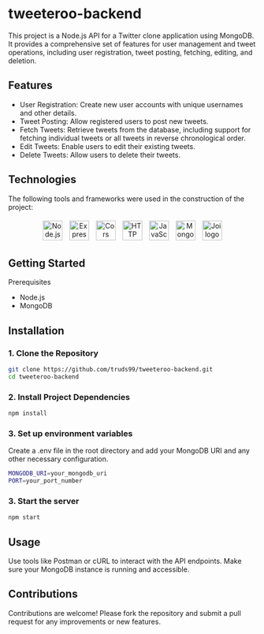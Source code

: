 # tweeteroo-backend

This project is a Node.js API for a Twitter clone application using MongoDB. It provides a comprehensive set of features for user management and tweet operations, including user registration, tweet posting, fetching, editing, and deletion.

## Features

- User Registration: Create new user accounts with unique usernames and other details.
- Tweet Posting: Allow registered users to post new tweets.
- Fetch Tweets: Retrieve tweets from the database, including support for fetching individual tweets or all tweets in reverse chronological order.
- Edit Tweets: Enable users to edit their existing tweets.
- Delete Tweets: Allow users to delete their tweets.

## Technologies
The following tools and frameworks were used in the construction of the project:<br>
<p>
    
<p align="center">
    <img style='margin: 5px;' src="https://img.shields.io/badge/Node.js-43853D?style=for-the-badge&logo=node.js&logoColor=white" height="40" alt="Node.js logo" />
    <img style='margin: 5px;' src="https://img.shields.io/badge/Express-000000?style=for-the-badge&logo=express&logoColor=white" height="40" alt="Express logo" />
    <img style='margin: 5px;' src="https://img.shields.io/badge/Cors-FF6F91?style=for-the-badge&logo=cors&logoColor=white" height="40" alt="Cors logo" />
    <img style='margin: 5px;' src="https://img.shields.io/badge/HTTP_Status-5D5D5D?style=for-the-badge&logo=http-status&logoColor=white" height="40" alt="HTTP Status logo" />
    <img style='margin: 5px;' src="https://img.shields.io/badge/JavaScript-F7DF1E?style=for-the-badge&logo=javascript&logoColor=black" height="40" alt="JavaScript logo" />
    <img style='margin: 5px;' src="https://img.shields.io/badge/MongoDB-47A248?style=for-the-badge&logo=mongodb&logoColor=white" height="40" alt="MongoDB logo" />
    <img style='margin: 5px;' src="https://img.shields.io/badge/Joi-336699?style=for-the-badge&logo=auth0&logoColor=white" height="40" alt="Joi logo" />
</p>

## Getting Started

Prerequisites
- Node.js
- MongoDB

## Installation

### 1. Clone the Repository

```bash
git clone https://github.com/truds99/tweeteroo-backend.git
cd tweeteroo-backend
```

### 2. Install Project Dependencies

```bash
npm install
```

### 3. Set up environment variables

Create a .env file in the root directory and add your MongoDB URI and any other necessary configuration.

```bash
MONGODB_URI=your_mongodb_uri
PORT=your_port_number
```

### 3. Start the server

```bash
npm start
```
## Usage
Use tools like Postman or cURL to interact with the API endpoints. Make sure your MongoDB instance is running and accessible.

## Contributions
Contributions are welcome! Please fork the repository and submit a pull request for any improvements or new features.
